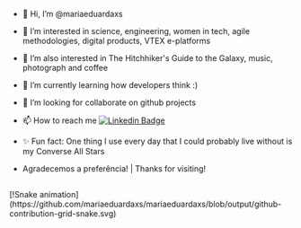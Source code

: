 - 👋 Hi, I’m @mariaeduardaxs
- 👀 I’m interested in science, engineering, women in tech, agile methodologies, digital products, VTEX e-platforms
- 👀 I’m also interested in The Hitchhiker's Guide to the Galaxy, music, photograph and coffee
- 🌱 I’m currently learning how developers think :)
- 💞️ I’m looking for collaborate on github projects
- 📫 How to reach me [![Linkedin Badge](https://img.shields.io/badge/-LinkedIn-blue?style=flat-square&logo=Linkedin&logoColor=white&link=link_do_seu_perfil_no_linkedin)](https://www.linkedin.com/in/maria-eduarda-xavier-4a57b879/)
- ✨ Fun fact: One thing I use every day that I could probably live without is my Converse All Stars
- Agradecemos a preferência! | Thanks for visiting!

  ##
 
<div>
  [!Snake animation](https://github.com/mariaeduardaxs/mariaeduardaxs/blob/output/github-contribution-grid-snake.svg)
</div>
<!---
mariaeduardaxs/mariaeduardaxs is a ✨ special ✨ repository because its `README.md` (this file) appears on your GitHub profile.
You can click the Preview link to take a look at your changes.
--->
